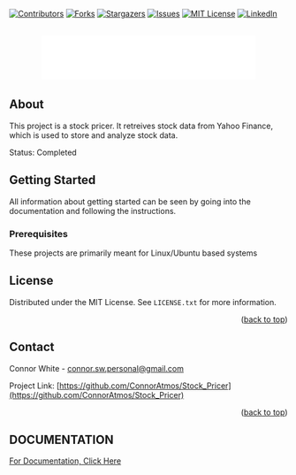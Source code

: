 <!-- Improved compatibility of back to top link: See: https://github.com/othneildrew/Best-README-Template/pull/73 -->
<a name="readme-top"></a>
<!--
*** Thanks for checking out the Best-README-Template. If you have a suggestion
*** that would make this better, please fork the repo and create a pull request
*** or simply open an issue with the tag "enhancement".
*** Don't forget to give the project a star!
*** Thanks again! Now go create something AMAZING! :D
-->



<!-- PROJECT SHIELDS -->
<!--
*** I'm using markdown "reference style" links for readability.
*** Reference links are enclosed in brackets [ ] instead of parentheses ( ).
*** See the bottom of this document for the declaration of the reference variables
*** for contributors-url, forks-url, etc. This is an optional, concise syntax you may use.
*** https://www.markdownguide.org/basic-syntax/#reference-style-links
-->
[![Contributors][contributors-shield]][contributors-url]
[![Forks][forks-shield]][forks-url]
[![Stargazers][stars-shield]][stars-url]
[![Issues][issues-shield]][issues-url]
[![MIT License][license-shield]][license-url]
[![LinkedIn][linkedin-shield]][linkedin-url]



<!-- PROJECT LOGO -->
<br />
<div align="center">
  <a href="https://github.com/othneildrew/Best-README-Template">
    <img src="/storage/logo.png" alt="Logo" height="80">
  </a>
</div>

<!-- ABOUT -->
## About


This project is a stock pricer. It retreives stock data from Yahoo Finance, which is used to store and analyze stock data.

Status: Completed


<!-- GETTING STARTED -->
## Getting Started

All information about getting started can be seen by going into the documentation and following the instructions.

### Prerequisites

These projects are primarily meant for Linux/Ubuntu based systems



<!-- LICENSE -->
## License

Distributed under the MIT License. See `LICENSE.txt` for more information.

<p align="right">(<a href="#readme-top">back to top</a>)</p>



<!-- CONTACT -->
## Contact

Connor White - connor.sw.personal@gmail.com

Project Link: [https://github.com/ConnorAtmos/Stock_Pricer](https://github.com/ConnorAtmos/Stock_Pricer)

<p align="right">(<a href="#readme-top">back to top</a>)</p>


<!-- MARKDOWN LINKS & IMAGES -->
<!-- https://www.markdownguide.org/basic-syntax/#reference-style-links -->
[contributors-shield]: https://img.shields.io/github/contributors/ConnorAtmos/Stock_Pricer.svg?style=for-the-badge
[contributors-url]: https://github.com/ConnorAtmos/Stock_Pricer/graphs/contributors
[forks-shield]: https://img.shields.io/github/forks/ConnorAtmos/Stock_Pricer.svg?style=for-the-badge
[forks-url]: https://github.com/ConnorAtmos/Stock_Pricer/network/members
[stars-shield]: https://img.shields.io/github/stars/ConnorAtmos/Stock_Pricer.svg?style=for-the-badge
[stars-url]: https://github.com/ConnorAtmos/Stock_Pricer/stargazers
[issues-shield]: https://img.shields.io/github/issues/ConnorAtmos/Stock_Pricer.svg?style=for-the-badge
[issues-url]: https://github.com/ConnorAtmos/Stock_Pricer/issues
[license-shield]: https://img.shields.io/github/license/ConnorAtmos/Stock_Pricer.svg?style=for-the-badge
[license-url]: https://github.com/ConnorAtmos/Stock_Pricer/blob/master/LICENSE.txt
[linkedin-shield]: https://img.shields.io/badge/-LinkedIn-black.svg?style=for-the-badge&logo=linkedin&colorB=555
[linkedin-url]: https://www.linkedin.com/in/connor-white-38a5501a0/


## DOCUMENTATION

[For Documentation, Click Here](docs/DOCS.md)

